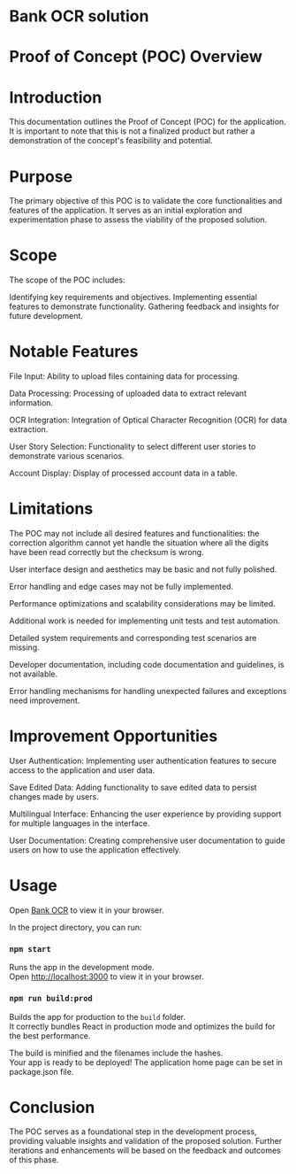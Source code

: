 # Bank OCR solution 

# Proof of Concept (POC) Overview

# Introduction
This documentation outlines the Proof of Concept (POC) for the application. It is important to note that this is not a finalized product but rather a demonstration of the concept's feasibility and potential.

# Purpose
The primary objective of this POC is to validate the core functionalities and features of the application. It serves as an initial exploration and experimentation phase to assess the viability of the proposed solution.

# Scope
The scope of the POC includes:

Identifying key requirements and objectives.
Implementing essential features to demonstrate functionality.
Gathering feedback and insights for future development.

# Notable Features
File Input: Ability to upload files containing data for processing.

Data Processing: Processing of uploaded data to extract relevant information.

OCR Integration: Integration of Optical Character Recognition (OCR) for data extraction.

User Story Selection: Functionality to select different user stories to demonstrate various scenarios.

Account Display: Display of processed account data in a table.

# Limitations
The POC may not include all desired features and functionalities: the correction algorithm cannot yet handle the situation where all the digits have been read correctly but the checksum is wrong.

User interface design and aesthetics may be basic and not fully polished.

Error handling and edge cases may not be fully implemented.

Performance optimizations and scalability considerations may be limited.

Additional work is needed for implementing unit tests and test automation.

Detailed system requirements and corresponding test scenarios are missing.

Developer documentation, including code documentation and guidelines, is not available.

Error handling mechanisms for handling unexpected failures and exceptions need improvement.

# Improvement Opportunities
User Authentication: Implementing user authentication features to secure access to the application and user data.

Save Edited Data: Adding functionality to save edited data to persist changes made by users.

Multilingual Interface: Enhancing the user experience by providing support for multiple languages in the interface.

User Documentation: Creating comprehensive user documentation to guide users on how to use the application effectively.


# Usage

Open [Bank OCR](http://kviksite.com/bank-ocr/) to view it in your browser.

In the project directory, you can run:

### `npm start`

Runs the app in the development mode.\
Open [http://localhost:3000](http://localhost:3000) to view it in your browser.


### `npm run build:prod`

Builds the app for production to the `build` folder.\
It correctly bundles React in production mode and optimizes the build for the best performance.

The build is minified and the filenames include the hashes.\
Your app is ready to be deployed!
The application home page can be set in package.json file.


# Conclusion
The POC serves as a foundational step in the development process, providing valuable insights and validation of the proposed solution. Further iterations and enhancements will be based on the feedback and outcomes of this phase.


